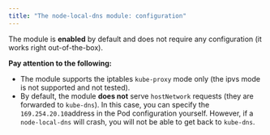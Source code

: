 ```yaml
---
title: "The node-local-dns module: configuration"
---
```


The module is **enabled** by default and does not require any configuration (it works right out-of-the-box).

**Pay attention to the following:**
- The module supports the iptables `kube-proxy` mode only (the ipvs mode is not supported and not tested).
- By default, the module **does not** serve `hostNetwork` requests (they are forwarded to `kube-dns`). In this case, you can specify the  `169.254.20.10`address in the Pod configuration yourself. However, if a `node-local-dns` will crash, you will not be able to get back to `kube-dns`.
